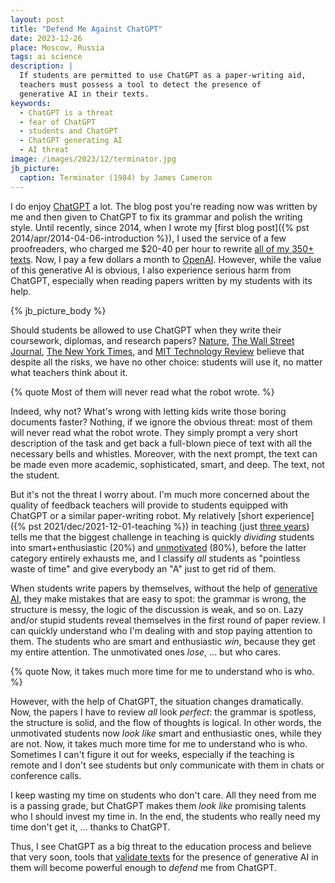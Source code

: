 ```yaml
---
layout: post
title: "Defend Me Against ChatGPT"
date: 2023-12-26
place: Moscow, Russia
tags: ai science
description: |
  If students are permitted to use ChatGPT as a paper-writing aid, 
  teachers must possess a tool to detect the presence of 
  generative AI in their texts.
keywords:
  - ChatGPT is a threat
  - fear of ChatGPT
  - students and ChatGPT
  - ChatGPT generating AI
  - AI threat
image: /images/2023/12/terminator.jpg
jb_picture:
  caption: Terminator (1984) by James Cameron
---
```


I do enjoy [ChatGPT](https://en.wikipedia.org/wiki/ChatGPT) a lot. 
The blog post you're reading now was written by me and
then given to ChatGPT to fix its grammar and polish the writing style. Until
recently, since 2014, when I wrote my [first blog post]({% pst 2014/apr/2014-04-06-introduction %}), 
I used the service of a
few proofreaders, who charged me $20-40 per hour to rewrite 
[all of my 350+ texts](/contents.html). 
Now, I pay a few dollars a month to [OpenAI](https://openai.com/). However, while the value of
this generative AI is obvious, I also experience serious harm from ChatGPT,
especially when reading papers written by my students with its help.

<!--more-->

{% jb_picture_body %}

Should students be allowed to use ChatGPT when they write their coursework,
diplomas, and research papers?
[Nature](https://www.nature.com/articles/d41586-023-03507-3),
[The Wall Street Journal](https://www.wsj.com/tech/ai/teachers-ai-classroom-schools-678d7d84),
[The New York Times](https://www.nytimes.com/2023/02/02/learning/students-chatgpt.html), 
and
[MIT Technology Review](https://www.technologyreview.com/2023/04/06/1071059/chatgpt-change-not-destroy-education-openai/)
believe that despite all the risks, we have no other choice: students will use
it, no matter what teachers think about it.

{% quote Most of them will never read what the robot wrote. %}

Indeed, why not? What's wrong with letting kids write those boring documents
faster? Nothing, if we ignore the obvious threat: most of them will never read
what the robot wrote. They simply prompt a very short description of the task
and get back a full-blown piece of text with all the necessary bells and
whistles. Moreover, with the next prompt, the text can be made even more
academic, sophisticated, smart, and deep. The text, not the student.

But it's not the threat I worry about. I'm much more concerned about the quality
of feedback teachers will provide to students equipped with ChatGPT or a
similar paper-writing robot. My relatively [short experience]({% pst 2021/dec/2021-12-01-teaching %}) in teaching
(just [three years](/teaching.html)) tells me that the biggest challenge in teaching is quickly
_dividing_ students into smart+enthusiastic (20%) and 
[unmotivated](https://www.gcu.edu/blog/teaching-school-administration/myth-unmotivated-students) (80%), before
the latter category entirely exhausts me, and I classify _all_ students
as "pointless waste of time" and give everybody an "A" just to get rid of
them.

When students write papers by themselves, without the help of 
[generative AI](https://en.wikipedia.org/wiki/Generative_artificial_intelligence),
they make mistakes that are easy to spot: the grammar is wrong, the structure
is messy, the logic of the discussion is weak, and so on. Lazy and/or
stupid students reveal themselves in the first round of paper review. I
can quickly understand who I'm dealing with and stop paying attention to them.
The students who are smart and enthusiastic _win_, because they get my entire
attention. The unmotivated ones _lose_, ... but who cares.

{% quote Now, it takes much more time for me to understand who is who. %}

However, with the help of ChatGPT, the situation changes dramatically. Now, the
papers I have to review _all_ look _perfect_: the grammar is spotless, the
structure is solid, and the flow of thoughts is logical. In other words, the
unmotivated students now _look like_ smart and enthusiastic ones, while they are
not. Now, it takes much more time for me to understand who is who. Sometimes I
can't figure it out for weeks, especially if the teaching is remote and I don't
see students but only communicate with them in chats or conference calls.

I keep wasting my time on students who don't care. All they need from me is a
passing grade, but ChatGPT makes them _look like_ promising talents who I should
invest my time in. In the end, the students who really need my time don't get
it, ... thanks to ChatGPT.

Thus, I see ChatGPT as a big threat to the education process and believe that
very soon, tools that [validate texts](https://foundation.mozilla.org/en/blog/how-to-tell-chat-gpt-generated-text/) 
for the presence of generative AI in them
will become powerful enough to _defend_ me from ChatGPT.

